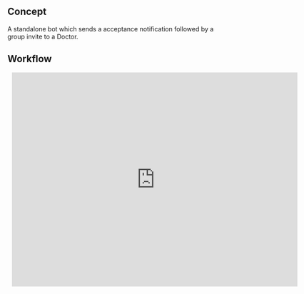 ## Concept

A standalone bot which sends a acceptance notification followed by a group invite to a Doctor. 

## Workflow

<div style="width: 640px; height: 480px; margin: 10px; position: relative;"><iframe allowfullscreen frameborder="0" style="width:640px; height:480px" src="https://www.lucidchart.com/documents/embeddedchart/1ea93ef8-95ae-4b29-8629-8ea6c4db4859" id="gkILB4smvAfX"></iframe></div>
